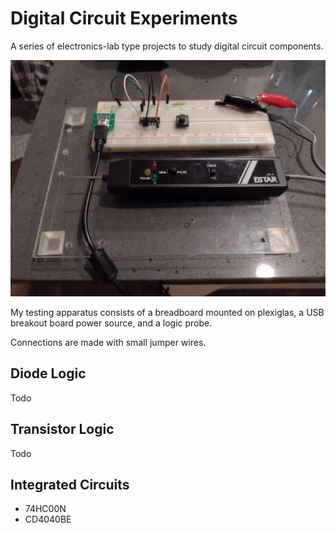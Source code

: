 # Digital Circuit Experiments

A series of electronics-lab type projects to study digital circuit components.

<img src="test_board.png">

My testing apparatus consists of a breadboard mounted on plexiglas, a USB breakout board power source, and a logic probe.

Connections are made with small jumper wires.

## Diode Logic

Todo

## Transistor Logic

Todo

## Integrated Circuits

* 74HC00N
* CD4040BE
